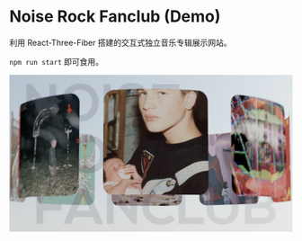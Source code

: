 # Noise Rock Fanclub (Demo)

利用 React-Three-Fiber 搭建的交互式独立音乐专辑展示网站。

`npm run start` 即可食用。

![image](image.png)

